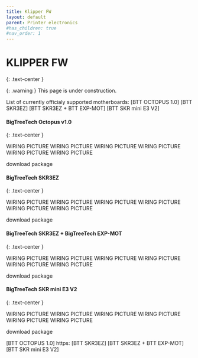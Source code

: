 ```yaml
---
title: Klipper FW
layout: default
parent: Printer electronics
#has_children: true
#nav_order: 1
---
```

# KLIPPER FW
{: .text-center }

{: .warning }
This page is under construction.

List of currently officialy supported motherboards:
[BTT OCTOPUS 1.0]
[BTT SKR3EZ]
[BTT SKR3EZ + BTT EXP-MOT]
[BTT SKR mini E3 V2]

#### BigTreeTech Octopus v1.0
{: .text-center }

WIRING PICTURE
WIRING PICTURE
WIRING PICTURE
WIRING PICTURE
WIRING PICTURE
WIRING PICTURE

download package

#### BigTreeTech SKR3EZ
{: .text-center }

WIRING PICTURE
WIRING PICTURE
WIRING PICTURE
WIRING PICTURE
WIRING PICTURE
WIRING PICTURE

download package

#### BigTreeTech SKR3EZ + BigTreeTech EXP-MOT
{: .text-center }

WIRING PICTURE
WIRING PICTURE
WIRING PICTURE
WIRING PICTURE
WIRING PICTURE
WIRING PICTURE

download package

#### BigTreeTech SKR mini E3 V2
{: .text-center }

WIRING PICTURE
WIRING PICTURE
WIRING PICTURE
WIRING PICTURE
WIRING PICTURE
WIRING PICTURE

download package

[BTT OCTOPUS 1.0] https:
[BTT SKR3EZ]
[BTT SKR3EZ + BTT EXP-MOT]
[BTT SKR mini E3 V2]
